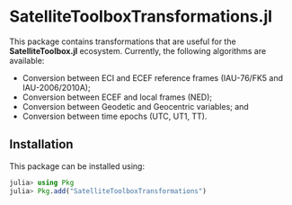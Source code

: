 SatelliteToolboxTransformations.jl
==================================

This package contains transformations that are useful for the **SatelliteToolbox.jl**
ecosystem. Currently, the following algorithms are available:

- Conversion between ECI and ECEF reference frames (IAU-76/FK5 and IAU-2006/2010A);
- Conversion between ECEF and local frames (NED);
- Conversion between Geodetic and Geocentric variables; and
- Conversion between time epochs (UTC, UT1, TT).

## Installation

This package can be installed using:

``` julia
julia> using Pkg
julia> Pkg.add("SatelliteToolboxTransformations")
```
